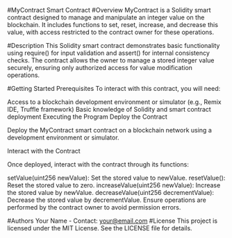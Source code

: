 #MyContract Smart Contract
#Overview
MyContract is a Solidity smart contract designed to manage and manipulate an integer value on the blockchain. It includes functions to set, reset, increase, and decrease this value, with access restricted to the contract owner for these operations.

#Description
This Solidity smart contract demonstrates basic functionality using require() for input validation and assert() for internal consistency checks. The contract allows the owner to manage a stored integer value securely, ensuring only authorized access for value modification operations.

#Getting Started
Prerequisites
To interact with this contract, you will need:

Access to a blockchain development environment or simulator (e.g., Remix IDE, Truffle framework)
Basic knowledge of Solidity and smart contract deployment
Executing the Program
Deploy the Contract

Deploy the MyContract smart contract on a blockchain network using a development environment or simulator.

Interact with the Contract

Once deployed, interact with the contract through its functions:

setValue(uint256 newValue): Set the stored value to newValue.
resetValue(): Reset the stored value to zero.
increaseValue(uint256 newValue): Increase the stored value by newValue.
decreaseValue(uint256 decrementValue): Decrease the stored value by decrementValue.
Ensure operations are performed by the contract owner to avoid permission errors.

#Authors
Your Name - Contact: your@email.com
#License
This project is licensed under the MIT License. See the LICENSE file for details.
